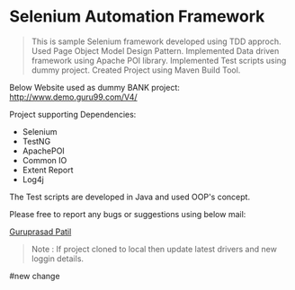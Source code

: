 # Selenium Automation Framework
>This is sample Selenium framework developed using TDD approch.
>Used Page Object Model Design Pattern.
>Implemented Data driven framework using Apache POI library.
>Implemented Test scripts using dummy project.
>Created Project using Maven Build Tool.

Below Website used as dummy BANK project:
http://www.demo.guru99.com/V4/

Project supporting Dependencies:
- Selenium
- TestNG
- ApachePOI
- Common IO
- Extent Report
- Log4j

The Test scripts are developed in Java and used OOP's concept.

Please free to report any bugs or suggestions using below mail:

[Guruprasad Patil](guruprasad.patil1@gmail.com)

>Note : If project cloned to local then update latest drivers and new loggin details.

#new change
